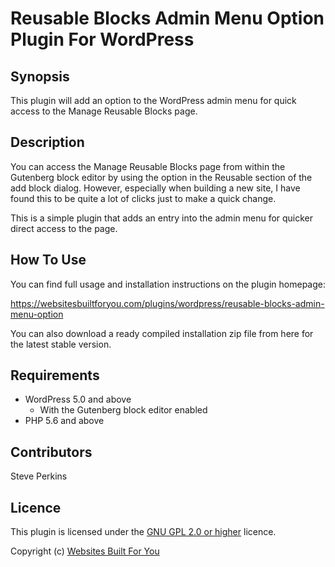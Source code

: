 # Reusable Blocks Admin Menu Option Plugin For WordPress

## Synopsis

This plugin will add an option to the WordPress admin menu for quick access to the Manage Reusable Blocks page.

## Description

You can access the Manage Reusable Blocks page from within the Gutenberg block editor
by using the option in the Reusable section of the add block dialog. However, especially
when building a new site, I have found this to be quite a lot of clicks just to make a
quick change.

This is a simple plugin that adds an entry into the admin menu for quicker direct
access to the page.


## How To Use

You can find full usage and installation instructions on the plugin homepage:

https://websitesbuiltforyou.com/plugins/wordpress/reusable-blocks-admin-menu-option

You can also download a ready compiled installation zip file from here for the
latest stable version.

## Requirements

* WordPress 5.0 and above
    * With the Gutenberg block editor enabled
* PHP 5.6 and above

## Contributors
Steve Perkins

## Licence
This plugin is licensed under the [GNU GPL 2.0 or higher](https://www.gnu.org/licenses) licence.

Copyright (c) [Websites Built For You](https://websitesbuiltforyou.com)
